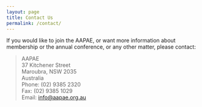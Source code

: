```yaml
---
layout: page
title: Contact Us
permalink: /contact/
---
```


If you would like to join the AAPAE, or want more information about membership or the annual conference, or any other matter, please contact:

> AAPAE  
> 37 Kitchener Street    
> Maroubra, NSW  2035    
> Australia  
> Phone: (02) 9385 2320  
> Fax: (02) 9385 1029  
> Email: info@aapae.org.au

